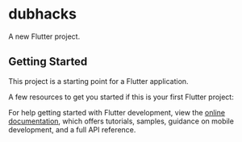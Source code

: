 # dubhacks

A new Flutter project.

## Getting Started

This project is a starting point for a Flutter application.

A few resources to get you started if this is your first Flutter project:



For help getting started with Flutter development, view the
[online documentation](https://docs.flutter.dev/), which offers tutorials,
samples, guidance on mobile development, and a full API reference.
